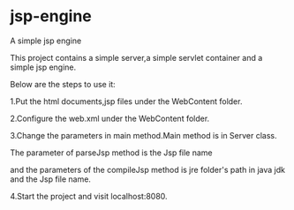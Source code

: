 # jsp-engine
A simple jsp engine

This project contains a simple server,a simple servlet container and a simple jsp engine.

Below are the steps to use it:

1.Put the html documents,jsp files under the WebContent folder.

2.Configure the web.xml under the WebContent folder.

3.Change the parameters in main method.Main method is in Server class.

  The parameter of parseJsp method is the Jsp file name 
  
  and the parameters of the compileJsp method is jre folder's path in java jdk and the Jsp file name.
  
4.Start the project and visit localhost:8080.

